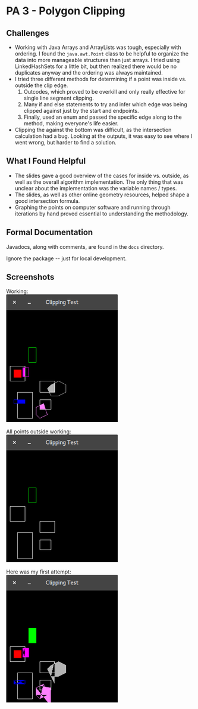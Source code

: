 # PA 3 - Polygon Clipping


## Challenges
- Working with Java Arrays and ArrayLists was tough, especially
with ordering. I found the `java.awt.Point` class to be helpful to organize
the data into more manageable structures than just arrays. I tried using LinkedHashSets for a little bit, but
then realized there would be no duplicates anyway and the ordering was always maintained.
- I tried three different methods for determining if a point was inside vs. outside the clip edge.
    1. Outcodes, which proved to be overkill and only really effective for single line segment clipping.
    2. Many if and else statements to try and infer which edge was being clipped against just by the start and endpoints.
    3. Finally, used an enum and passed the specific edge along to the method, making everyone's life easier.
- Clipping the against the bottom was difficult, as the intersection calculation had a bug. Looking at the outputs, it 
was easy to see where I went wrong, but harder to find a solution.

## What I Found Helpful
- The slides gave a good overview of the cases for inside vs. outside, as well as the overall algorithm 
implementation. The only thing that was unclear about the implementation was the variable names / types.
- The slides, as well as other online geometry resources, helped shape a good intersection formula.
- Graphing the points on computer software and running through iterations by hand proved 
essential to understanding the methodology.

## Formal Documentation
Javadocs, along with comments, are found in the `docs` directory.

Ignore the package -- just for local development.

## Screenshots

Working:  
![Screenshot](screenshot.png "Working Screenshot")

All points outside working:  
![Screenshot](fixed-inside.png "Working Screenshot")

Here was my first attempt:  
![Screenshot](failed-attempt-1.png "Not working")
